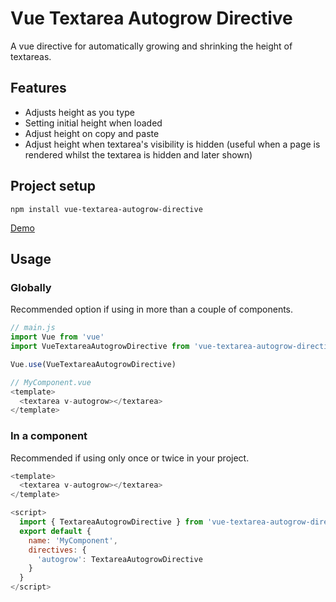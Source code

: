 # Vue Textarea Autogrow Directive

A vue directive for automatically growing and shrinking the height of textareas.

## Features

- Adjusts height as you type
- Setting initial height when loaded
- Adjust height on copy and paste
- Adjust height when textarea's visibility is hidden (useful when a page is rendered whilst the textarea is hidden and later shown)

## Project setup
```
npm install vue-textarea-autogrow-directive
```
<a href="https://wrabit.github.io/vue-textarea-autogrow-directive" target="_blank">Demo</a>

## Usage

### Globally

Recommended option if using in more than a couple of components.

```javascript
// main.js
import Vue from 'vue'
import VueTextareaAutogrowDirective from 'vue-textarea-autogrow-directive'

Vue.use(VueTextareaAutogrowDirective)

// MyComponent.vue
<template>
  <textarea v-autogrow></textarea>
</template>
```

### In a component

Recommended if using only once or twice in your project.

```javascript
<template>
  <textarea v-autogrow></textarea>
</template>

<script>
  import { TextareaAutogrowDirective } from 'vue-textarea-autogrow-directive'
  export default {
    name: 'MyComponent',
    directives: {
      'autogrow': TextareaAutogrowDirective
    } 
  }
</script>
```

